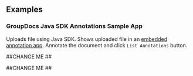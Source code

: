## Examples

### GroupDocs Java SDK Annotations Sample App

Uploads file using Java SDK. Shows uploaded file in an [embedded annotation app](http://groupdocs.com/apps/annotation). 
Annotate the document and click `List Annotations` button.


##CHANGE ME ##

##CHANGE ME ##
